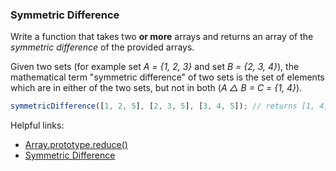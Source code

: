 ### Symmetric Difference

Write a function that takes two **or more** arrays and returns an array of the *symmetric difference* of the provided arrays.

Given two sets (for example set *A = {1, 2, 3}* and set *B = {2, 3, 4}*), the mathematical term "symmetric difference" of two sets is the set of elements which are in either of the two sets, but not in both (*A △ B = C = {1, 4}*).

```javascript
symmetricDifference([1, 2, 5], [2, 3, 5], [3, 4, 5]); // returns [1, 4, 5]
```

Helpful links:
* [Array.prototype.reduce()](https://developer.mozilla.org/en-US/docs/Web/JavaScript/Reference/Global_Objects/Array/Reduce)
* [Symmetric Difference](https://www.youtube.com/watch?v=PxffSUQRkG4)
